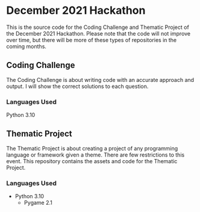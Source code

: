 # December 2021 Hackathon
This is the source code for the Coding Challenge and Thematic Project of the December 2021 Hackathon. Please note that the code will not improve over time, but there will be more of these types of repositories in the coming months.

## Coding Challenge
The Coding Challenge is about writing code with an accurate approach and output. I will show the correct solutions to each question.

### Languages Used
Python 3.10

## Thematic Project
The Thematic Project is about creating a project of any programming language or framework given a theme. There are few restrictions to this event. This repository contains the assets and code for the Thematic Project.

### Languages Used
* Python 3.10
  * Pygame 2.1
